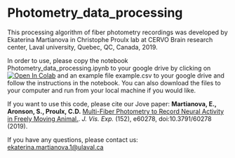 # Photometry_data_processing

This processing algorithm of fiber photometry recordings was developed by Ekaterina Martianova in Christophe Proulx lab at CERVO Brain research center, Laval university, Quebec, QC, Canada, 2019.

In order to use, please copy the notebook Photometry_data_processing.ipynb to your google drive by clicking on [![Open In Colab](https://colab.research.google.com/assets/colab-badge.svg)](https://colab.research.google.com/github/katemartian/Photometry_data_processing/blob/master/Photometry_data_processing.ipynb) and an example file example.csv to your google drive and follow the instructions in the notebook. You can also download the files to your computer and run from your local machine if you would like.

If you want to use this code, please cite our Jove paper: __Martianova, E., Aronson, S., Proulx, C.D.__ [Multi-Fiber Photometry to Record Neural Activity in Freely Moving Animal.](https://www.jove.com/video/60278/multi-fiber-photometry-to-record-neural-activity-freely-moving). _J. Vis. Exp._ (152), e60278, doi:10.3791/60278 (2019).

If you have any questions, please contact us: ekaterina.martianova.1@ulaval.ca
